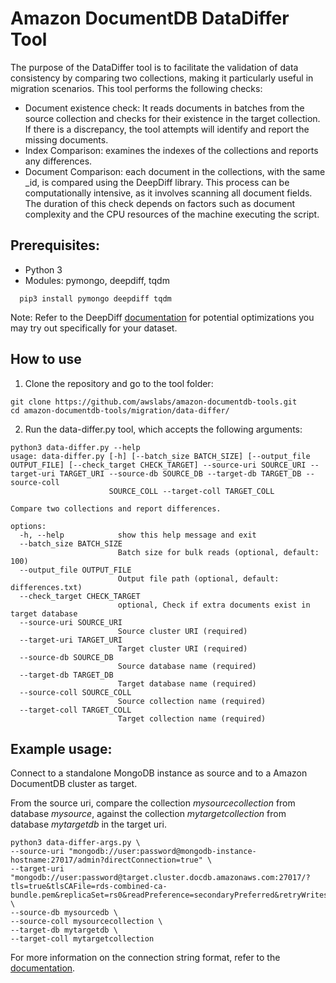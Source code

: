 # Amazon DocumentDB DataDiffer Tool

The purpose of the DataDiffer tool is to facilitate the validation of data consistency by comparing two collections, making it particularly useful in migration scenarios.
This tool performs the following checks:

- Document existence check: It reads documents in batches from the source collection and checks for their existence in the target collection. If there is a discrepancy, the tool attempts will identify and report the missing documents.
- Index Comparison: examines the indexes of the collections and reports any differences.
- Document Comparison: each document in the collections, with the same _id, is compared using the DeepDiff library. This process can be computationally intensive, as it involves scanning all document fields. The duration of this check depends on factors such as document complexity and the CPU resources of the machine executing the script.

## Prerequisites:

 - Python 3
 - Modules: pymongo, deepdiff, tqdm
```
  pip3 install pymongo deepdiff tqdm
```
Note: Refer to the DeepDiff [documentation](https://zepworks.com/deepdiff/current/optimizations.html) for potential optimizations you may try out specifically for your dataset.

## How to use

1. Clone the repository and go to the tool folder:
```
git clone https://github.com/awslabs/amazon-documentdb-tools.git
cd amazon-documentdb-tools/migration/data-differ/
```

2. Run the data-differ.py tool, which accepts the following arguments:

```
python3 data-differ.py --help
usage: data-differ.py [-h] [--batch_size BATCH_SIZE] [--output_file OUTPUT_FILE] [--check_target CHECK_TARGET] --source-uri SOURCE_URI --target-uri TARGET_URI --source-db SOURCE_DB --target-db TARGET_DB --source-coll
                      SOURCE_COLL --target-coll TARGET_COLL

Compare two collections and report differences.

options:
  -h, --help            show this help message and exit
  --batch_size BATCH_SIZE
                        Batch size for bulk reads (optional, default: 100)
  --output_file OUTPUT_FILE
                        Output file path (optional, default: differences.txt)
  --check_target CHECK_TARGET
                        optional, Check if extra documents exist in target database
  --source-uri SOURCE_URI
                        Source cluster URI (required)
  --target-uri TARGET_URI
                        Target cluster URI (required)
  --source-db SOURCE_DB
                        Source database name (required)
  --target-db TARGET_DB
                        Target database name (required)
  --source-coll SOURCE_COLL
                        Source collection name (required)
  --target-coll TARGET_COLL
                        Target collection name (required)
```

## Example usage:
Connect to a standalone MongoDB instance as source and to a Amazon DocumentDB cluster as target.

From the source uri, compare the collection *mysourcecollection* from database *mysource*, against the collection *mytargetcollection* from database *mytargetdb* in the target uri.

```
python3 data-differ-args.py \
--source-uri "mongodb://user:password@mongodb-instance-hostname:27017/admin?directConnection=true" \
--target-uri "mongodb://user:password@target.cluster.docdb.amazonaws.com:27017/?tls=true&tlsCAFile=rds-combined-ca-bundle.pem&replicaSet=rs0&readPreference=secondaryPreferred&retryWrites=false" \
--source-db mysourcedb \
--source-coll mysourcecollection \
--target-db mytargetdb \
--target-coll mytargetcollection
```

For more information on the connection string format, refer to the [documentation](https://www.mongodb.com/docs/manual/reference/connection-string/).
